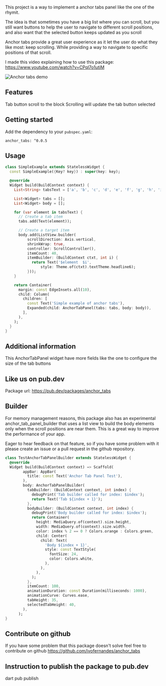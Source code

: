 This project is a way to implement a anchor tabs panel like the one of the rhymit.

The idea is that sometimes you have a big list where you can scroll, 
but you still want buttons to help the user to navigate to different scroll positions, and also want that the selected button keeps updated as you scroll

Anchor tabs provide a great user experience as it let the user do what they like most: keep scrolling. While providing a way to navigate to specific positions of that scroll.

I made this video explaining how to use this package:
https://www.youtube.com/watch?v=CPql7o1utiM

![Anchor tabs demo](https://raw.githubusercontent.com/ivofernandes/anchor_tabs/master/doc/usage_example.gif?raw=true)

## Features
Tab button scroll to the block
Scrolling will update the tab button selected

## Getting started


Add the dependency to your `pubspec.yaml`:
```
anchor_tabs: ^0.0.5
```

## Usage
```dart
class SimpleExample extends StatelessWidget {
  const SimpleExample({Key? key}) : super(key: key);

  @override
  Widget build(BuildContext context) {
    List<String> tabsText = ['a', 'b', 'c', 'd', 'e', 'f', 'g', 'h', 'i', 'j'];

    List<Widget> tabs = [];
    List<Widget> body = [];

    for (var element in tabsText) {
      // Create a tab item
      tabs.add(Text(element));

      // Create a target item
      body.add(ListView.builder(
          scrollDirection: Axis.vertical,
          shrinkWrap: true,
          controller: ScrollController(),
          itemCount: 40,
          itemBuilder: (BuildContext ctxt, int i) {
            return Text('$element  $i',
                style: Theme.of(ctxt).textTheme.headline6);
          }));
    }

    return Container(
      margin: const EdgeInsets.all(10),
      child: Column(
        children: [
          const Text('Simple example of anchor tabs'),
          Expanded(child: AnchorTabPanel(tabs: tabs, body: body)),
        ],
      ),
    );
  }
}

```

## Additional information
This AnchorTabPanel widget have more fields like the one to configure the size of the tab buttons

## Like us on pub.dev
Package url:
https://pub.dev/packages/anchor_tabs


## Builder
For memory management reasons, this package also has an experimental anchor_tab_panel_builder that uses a list view to
build the body elements only when the scroll positions are near them. This is a great way to improve the performance of your app.

Eager to hear feedback on that feature, so if you have some problem with it please create an issue or a pull request
in the github repository.


```dart
class TestAnchorTabPanelBuilder extends StatelessWidget {
  @override
  Widget build(BuildContext context) => Scaffold(
        appBar: AppBar(
          title: const Text('Anchor Tab Panel Test'),
        ),
        body: AnchorTabPanelBuilder(
          tabBuilder: (BuildContext context, int index) {
            debugPrint('Tab builder called for index: $index');
            return Text('Tab ${index + 1}');
          },
          bodyBuilder: (BuildContext context, int index) {
            debugPrint('Body builder called for index: $index');
            return Container(
              height: MediaQuery.of(context).size.height,
              width: MediaQuery.of(context).size.width,
              color: index % 2 == 0 ? Colors.orange : Colors.green,
              child: Center(
                child: Text(
                  'Body ${index + 1}',
                  style: const TextStyle(
                    fontSize: 24,
                    color: Colors.white,
                  ),
                ),
              ),
            );
          },
          itemCount: 100,
          animationDuration: const Duration(milliseconds: 1000),
          animationCurve: Curves.ease,
          tabHeight: 35,
          selectedTabHeight: 40,
        ),
      );
}
```

## Contribute on github
If you have some problem that this package doesn't solve feel free to contribute on github
https://github.com/ivofernandes/anchor_tabs

## Instruction to publish the package to pub.dev
dart pub publish